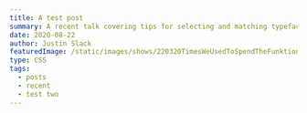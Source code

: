 ```yaml
---
title: A test post
summary: A recent talk covering tips for selecting and matching typefaces, the latest techniques for optimising custom font performance, and how to use modern CSS for fluid type that scales seamlessly across devices.
date: 2020-08-22
author: Justin Slack
featuredImage: /static/images/shows/220320TimesWeUsedToSpendTheFunktion.jpg
type: CSS
tags:
  - posts
  - recent
  - test two
---
```



